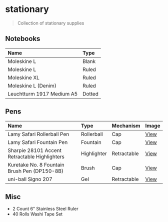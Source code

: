 # stationary

> Collection of stationary supplies

## Notebooks

| Name | Type |
| :--- | :--- |
| Moleskine L | Blank |
| Moleskine L | Ruled |
| Moleskine XL | Ruled |
| Moleskine L (Denim) | Ruled |
| Leuchtturm 1917 Medium A5 | Dotted |

## Pens

| Name | Type | Mechanism | Image |
| :--- | :--- | :--- | :--- |
| Lamy Safari Rollerball Pen | Rollerball | Cap | [View](./images/pen/lamy-safari-rollerball-pen.jpg) |
| Lamy Safari Fountain Pen | Fountain | Cap | [View](./images/pen/lamy-safari-fountain-pen.jpg) |
| Sharpie 28101 Accent Retractable Highlighters | Highlighter | Retractable | [View](./images/pen/sharpie-28101-highlighter.jpg) |
| Kuretake No. 8 Fountain Brush Pen (DP150-8B) | Brush | Cap | [View](./images/pen/kuretake-no-8-brush-pen.jpg) |
| uni-ball Signo 207 | Gel | Retractable | [View](./images/pen/uni-ball-signo-207.jpg) |

## Misc

- 2 Count 6" Stainless Steel Ruler
- 40 Rolls Washi Tape Set
